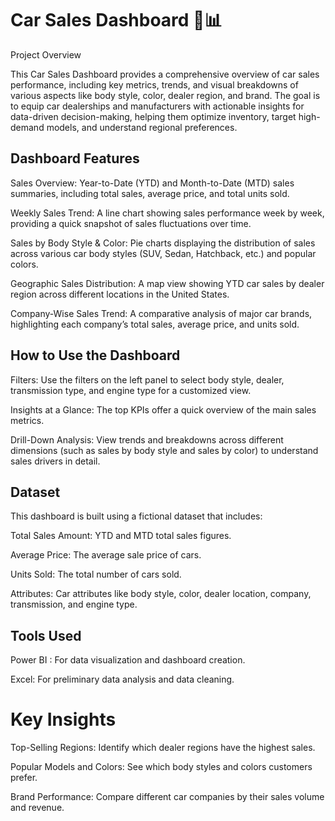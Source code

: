 # Car Sales Dashboard 🚗📊

Project Overview

This Car Sales Dashboard provides a comprehensive overview of car sales performance, including key metrics, trends, and visual breakdowns of various aspects like body style, color, dealer region, and brand. The goal is to equip car dealerships and manufacturers with actionable insights for data-driven decision-making, helping them optimize inventory, target high-demand models, and understand regional preferences.

## Dashboard Features

Sales Overview: Year-to-Date (YTD) and Month-to-Date (MTD) sales summaries, including total sales, average price, and total units sold.

Weekly Sales Trend: A line chart showing sales performance week by week, providing a quick snapshot of sales fluctuations over time.

Sales by Body Style & Color: Pie charts displaying the distribution of sales across various car body styles (SUV, Sedan, Hatchback, etc.) and popular colors.

Geographic Sales Distribution: A map view showing YTD car sales by dealer region across different locations in the United States.

Company-Wise Sales Trend: A comparative analysis of major car brands, highlighting each company’s total sales, average price, and units sold.

## How to Use the Dashboard

Filters: Use the filters on the left panel to select body style, dealer, transmission type, and engine type for a customized view.

Insights at a Glance: The top KPIs offer a quick overview of the main sales metrics.

Drill-Down Analysis: View trends and breakdowns across different dimensions (such as sales by body style and sales by color) to understand sales drivers in detail.

## Dataset

This dashboard is built using a fictional dataset that includes:

Total Sales Amount: YTD and MTD total sales figures.

Average Price: The average sale price of cars.

Units Sold: The total number of cars sold.

Attributes: Car attributes like body style, color, dealer location, company, transmission, and engine type.

## Tools Used

Power BI : For data visualization and dashboard creation.

Excel: For preliminary data analysis and data cleaning.

# Key Insights

Top-Selling Regions: Identify which dealer regions have the highest sales.

Popular Models and Colors: See which body styles and colors customers prefer.

Brand Performance: Compare different car companies by their sales volume and revenue.
